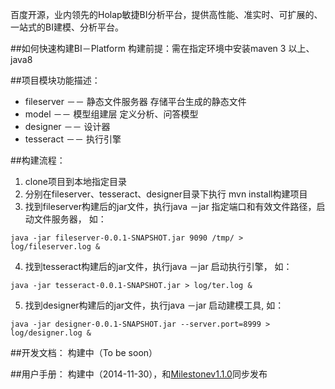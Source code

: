 百度开源，业内领先的Holap敏捷BI分析平台，提供高性能、准实时、可扩展的、一站式的BI建模、分析平台。

##如何快速构建BI－Platform
构建前提：需在指定环境中安装maven 3 以上、java8

##项目模块功能描述：
* fileserver －－ 静态文件服务器 存储平台生成的静态文件
* model －－ 模型组建层 定义分析、问答模型
* designer －－ 设计器 
* tesseract －－ 执行引擎

##构建流程：
1. clone项目到本地指定目录
2. 分别在fileserver、tesseract、designer目录下执行 mvn install构建项目
3. 找到fileserver构建后的jar文件，执行java －jar 指定端口和有效文件路径，启动文件服务器， 如：
 ```
 java -jar fileserver-0.0.1-SNAPSHOT.jar 9090 /tmp/ > log/fileserver.log &
 ```

4. 找到tesseract构建后的jar文件，执行java －jar 启动执行引擎， 如：
 ```
 java -jar tesseract-0.0.1-SNAPSHOT.jar > log/ter.log & 
 ```

5. 找到designer构建后的jar文件，执行java －jar 启动建模工具, 如：
 ```
 java -jar designer-0.0.1-SNAPSHOT.jar --server.port=8999 > log/designer.log &
 ```

##开发文档：
构建中（To be soon）

##用户手册：
构建中（2014-11-30），和[Milestonev1.1.0](https://github.com/Baidu-ecom/bi-platform/milestones/BI_Platform%201.1.0 "v1.1.0")同步发布


